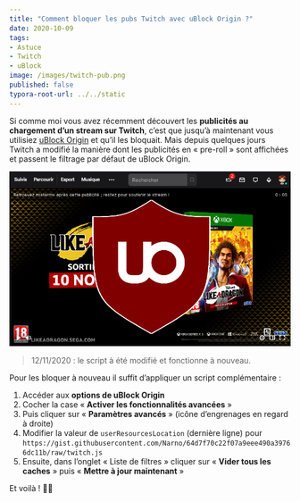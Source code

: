```yaml
---
title: "Comment bloquer les pubs Twitch avec uBlock Origin ?"
date: 2020-10-09
tags:
- Astuce
- Twitch
- uBlock
image: /images/twitch-pub.png
published: false
typora-root-url: ../../static
---
```


Si comme moi vous avez récemment découvert les **publicités au chargement d’un stream sur Twitch**, c’est que jusqu’à maintenant vous utilisiez [uBlock Origin](https://github.com/gorhill/uBlock) et qu’il les bloquait. Mais depuis quelques jours Twitch a modifié la manière dont les publicités en « pre-roll » sont affichées et passent le filtrage par défaut de uBlock Origin.

![Comment bloquer les pubs Twitch avec uBlock Origin ?](/images/twitch-pub.png?resize=800&responsive "Comment bloquer les pubs Twitch avec uBlock Origin ?")

> 12/11/2020 : le script à été modifié et fonctionne à nouveau.

Pour les bloquer à nouveau il suffit d’appliquer un script complémentaire :
<!-- break -->

1. Accéder aux **options de uBlock Origin**
2. Cocher la case « **Activer les fonctionnalités avancées** »
3. Puis cliquer sur « **Paramètres avancés** » (icône d’engrenages en regard à droite)
4. Modifier la valeur de `userResourcesLocation` (dernière ligne) pour `https://gist.githubusercontent.com/Narno/64d7f70c22f07a9eee490a39766dc11b/raw/twitch.js` 
5. Ensuite, dans l’onglet « Liste de filtres » cliquer sur « **Vider tous les caches** » puis « **Mettre à jour maintenant** »

Et voilà ! 🐱‍💻

